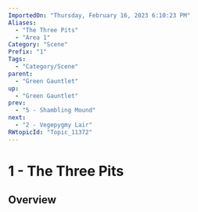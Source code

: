 ```yaml
---
ImportedOn: "Thursday, February 16, 2023 6:10:23 PM"
Aliases:
  - "The Three Pits"
  - "Area 1"
Category: "Scene"
Prefix: "1"
Tags:
  - "Category/Scene"
parent:
  - "Green Gauntlet"
up:
  - "Green Gauntlet"
prev:
  - "5 - Shambling Mound"
next:
  - "2 - Vegepygmy Lair"
RWtopicId: "Topic_11372"
---
```

# 1 - The Three Pits
## Overview
